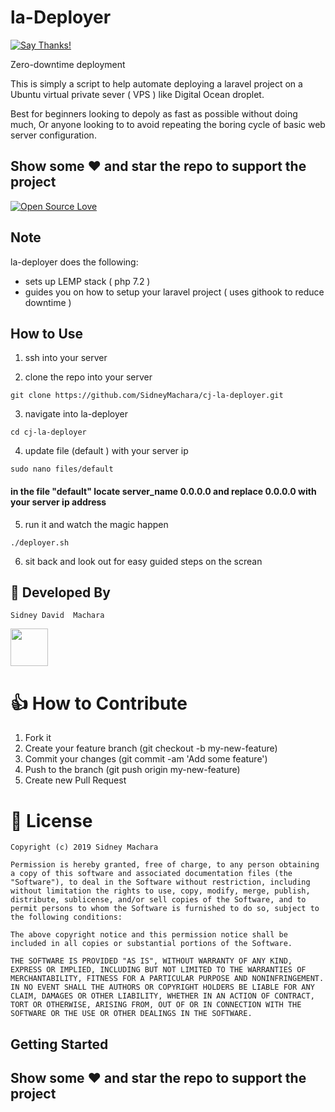 # la-Deployer

[![Say Thanks!](https://img.shields.io/badge/Say%20Thanks-!-1EAEDB.svg)](https://saythanks.io/)  

Zero-downtime deployment

This is simply a script to help automate deploying a laravel project on a Ubuntu virtual private sever ( VPS ) like Digital Ocean droplet.

Best for beginners looking to depoly as fast as possible without doing much, Or anyone looking to to avoid repeating the boring cycle of basic web server configuration.

## Show some :heart: and star the repo to support the project



[![Open Source Love](https://badges.frapsoft.com/os/v1/open-source.svg?v=102)](https://opensource.org/)

## Note
la-deployer does the following:

* sets up LEMP stack  ( php 7.2 )
* guides you on how to setup your laravel project ( uses githook to reduce downtime )


## How to Use


1. ssh into your server

2. clone the repo into your server
```
git clone https://github.com/SidneyMachara/cj-la-deployer.git
```

3. navigate into la-deployer
```
cd cj-la-deployer
```

4. update file (default ) with your server ip
```
sudo nano files/default
```
#### in the file "default" locate server_name 0.0.0.0 and replace 0.0.0.0 with your server ip address





5. run it and watch the magic happen
```
./deployer.sh
```

6. sit back and look out for easy guided steps on the screan


## 👨 Developed By

```
Sidney David  Machara
```


<a href="https://www.linkedin.com/in/david-machara-955a94147/"><img src="https://user-images.githubusercontent.com/35039342/55471530-94b34280-5627-11e9-8c0e-6fe86a8406d6.png" width="60"></a>



# 👍 How to Contribute

1. Fork it
2. Create your feature branch (git checkout -b my-new-feature)
3. Commit your changes (git commit -am 'Add some feature')
4. Push to the branch (git push origin my-new-feature)
5. Create new Pull Request

# 📃 License

    Copyright (c) 2019 Sidney Machara

    Permission is hereby granted, free of charge, to any person obtaining a copy of this software and associated documentation files (the "Software"), to deal in the Software without restriction, including without limitation the rights to use, copy, modify, merge, publish, distribute, sublicense, and/or sell copies of the Software, and to permit persons to whom the Software is furnished to do so, subject to the following conditions:

    The above copyright notice and this permission notice shall be included in all copies or substantial portions of the Software.

    THE SOFTWARE IS PROVIDED "AS IS", WITHOUT WARRANTY OF ANY KIND, EXPRESS OR IMPLIED, INCLUDING BUT NOT LIMITED TO THE WARRANTIES OF MERCHANTABILITY, FITNESS FOR A PARTICULAR PURPOSE AND NONINFRINGEMENT. IN NO EVENT SHALL THE AUTHORS OR COPYRIGHT HOLDERS BE LIABLE FOR ANY CLAIM, DAMAGES OR OTHER LIABILITY, WHETHER IN AN ACTION OF CONTRACT, TORT OR OTHERWISE, ARISING FROM, OUT OF OR IN CONNECTION WITH THE SOFTWARE OR THE USE OR OTHER DEALINGS IN THE SOFTWARE.

## Getting Started




## Show some :heart: and star the repo to support the project
